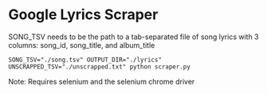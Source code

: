 # Google Lyrics Scraper

SONG_TSV needs to be the path to a tab-separated file of song lyrics with 3 columns: song_id, song_title, and album_title

```
SONG_TSV="./song.tsv" OUTPUT_DIR="./lyrics" UNSCRAPPED_TSV="./unscrapped.txt" python scraper.py
```

Note: Requires selenium and the selenium chrome driver